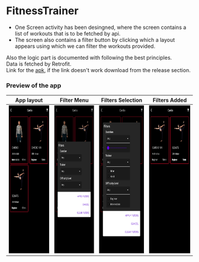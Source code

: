 # FitnessTrainer
- One Screen activity has been desingned, where the screen contains a list of workouts that is to be fetched by api.
- The screen also contains a filter button by clicking which a layout appears using which we can filter the workouts provided.

Also the logic part is documented with following the best principles.<br>
Data is fetched by Retrofit.<br>
Link for the [apk](https://github.com/Iltwats/FitnessTrainer/releases/download/v1/app-debug.apk), if the link doesn't work download from the release section.
### Preview of the app
|App layout |Filter Menu  | Filters Selection | Filters Added |
|:-----------------:|:--------------------:|:---------------------:|:-------------------------:|
| <img src="https://github.com/Iltwats/CDN/raw/master/Android/4.jpg" height="400"/>|<img src="https://github.com/Iltwats/CDN/raw/master/Android/1.jpg" height="400"/>|<img src="https://github.com/Iltwats/CDN/raw/master/Android/3.jpg" height="400"/>|<img src="https://github.com/Iltwats/CDN/raw/master/Android/2.jpg" height="400"/>|


